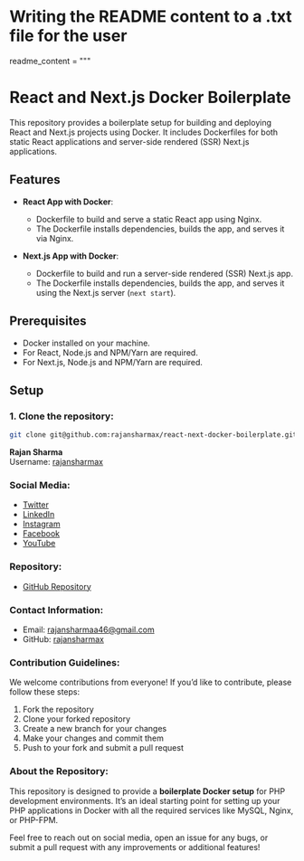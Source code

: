 # Writing the README content to a .txt file for the user
readme_content = """
# React and Next.js Docker Boilerplate

This repository provides a boilerplate setup for building and deploying React and Next.js projects using Docker. It includes Dockerfiles for both static React applications and server-side rendered (SSR) Next.js applications.

## Features

- **React App with Docker**:
  - Dockerfile to build and serve a static React app using Nginx.
  - The Dockerfile installs dependencies, builds the app, and serves it via Nginx.
  
- **Next.js App with Docker**:
  - Dockerfile to build and run a server-side rendered (SSR) Next.js app.
  - The Dockerfile installs dependencies, builds the app, and serves it using the Next.js server (`next start`).

## Prerequisites

- Docker installed on your machine.
- For React, Node.js and NPM/Yarn are required.
- For Next.js, Node.js and NPM/Yarn are required.

## Setup

### 1. Clone the repository:
```bash
git clone git@github.com:rajansharmax/react-next-docker-boilerplate.git
```

**Rajan Sharma**  
Username: [rajansharmax](https://github.com/rajansharmax)

### Social Media:
- [Twitter](https://twitter.com/rajansharmax)
- [LinkedIn](https://linkedin.com/in/rajansharmax)
- [Instagram](https://instagram.com/rajansharmax)
- [Facebook](https://facebook.com/rajansharmax)
- [YouTube](https://youtube.com/rajansharmax)

### Repository:
- [GitHub Repository](git@github.com:rajansharmax/php-docker-boilerplate.git)

### Contact Information:
- Email: rajansharmaa46@gmail.com  
- GitHub: [rajansharmax](https://github.com/rajansharmax)

### Contribution Guidelines:
We welcome contributions from everyone! If you’d like to contribute, please follow these steps:
1. Fork the repository
2. Clone your forked repository
3. Create a new branch for your changes
4. Make your changes and commit them
5. Push to your fork and submit a pull request

### About the Repository:
This repository is designed to provide a **boilerplate Docker setup** for PHP development environments. It’s an ideal starting point for setting up your PHP applications in Docker with all the required services like MySQL, Nginx, or PHP-FPM.

Feel free to reach out on social media, open an issue for any bugs, or submit a pull request with any improvements or additional features!
